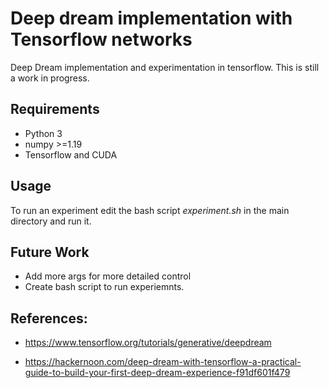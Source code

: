 
# Deep dream implementation with Tensorflow networks 
Deep Dream implementation and experimentation in tensorflow. This is still a work in progress.

## Requirements
<ul>
  <li>Python 3</li>
  <li>numpy >=1.19</li>
  <li>Tensorflow and CUDA</li>
</ul>

## Usage
To run an experiment edit the bash script *experiment.sh* in the main directory and run it.

## Future Work
- Add more args for more detailed control<br/>
- Create bash script to run experiemnts.

## References:

- https://www.tensorflow.org/tutorials/generative/deepdream

- https://hackernoon.com/deep-dream-with-tensorflow-a-practical-guide-to-build-your-first-deep-dream-experience-f91df601f479


